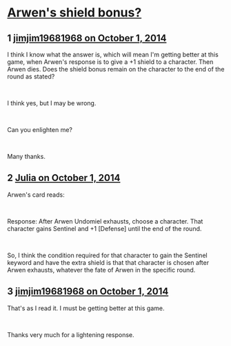 # [Arwen&#039;s shield bonus?](https://community.fantasyflightgames.com/topic/123642-arwens-shield-bonus/)

## 1 [jimjim19681968 on October 1, 2014](https://community.fantasyflightgames.com/topic/123642-arwens-shield-bonus/?do=findComment&comment=1283608)

I think I know what the answer is, which will mean I'm getting better at this game, when Arwen's response is to give a +1 shield to a character. Then Arwen dies. Does the shield bonus remain on the character to the end of the round as stated?

 

I think yes, but I may be wrong.

 

Can you enlighten me?

 

Many thanks.

## 2 [Julia on October 1, 2014](https://community.fantasyflightgames.com/topic/123642-arwens-shield-bonus/?do=findComment&comment=1283615)

Arwen's card reads:

 

Response: After Arwen Undomiel exhausts, choose a character. That character gains Sentinel and +1 [Defense] until the end of the round.

 

So, I think the condition required for that character to gain the Sentinel keyword and have the extra shield is that that character is chosen after Arwen exhausts, whatever the fate of Arwen in the specific round.

## 3 [jimjim19681968 on October 1, 2014](https://community.fantasyflightgames.com/topic/123642-arwens-shield-bonus/?do=findComment&comment=1283626)

That's as I read it. I must be getting better at this game.

 

Thanks very much for a lightening response.

